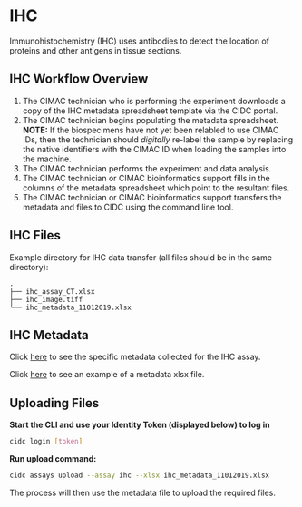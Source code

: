 # IHC
Immunohistochemistry (IHC) uses antibodies to detect the location of proteins and other antigens in tissue sections.

## IHC Workflow Overview
1. The CIMAC technician who is performing the experiment downloads a copy of the IHC metadata spreadsheet template via the CIDC portal.
2. The CIMAC technician begins populating the metadata spreadsheet. **NOTE:** If the biospecimens have not yet been relabled to use CIMAC IDs, then the technician should *digitally* re-label the sample by replacing the native identifiers with the CIMAC ID when loading the samples into the machine.
3. The CIMAC technician performs the experiment and data analysis.
4. The CIMAC technician or CIMAC bioinformatics support fills in the columns of the metadata spreadsheet which point to the resultant files.
5. The CIMAC technician or CIMAC bioinformatics support transfers the metadata and files to CIDC using the command line tool.


## IHC Files

Example directory for IHC data transfer (all files should be in the same directory):
```
.
├── ihc_assay_CT.xlsx
├── ihc_image.tiff
└── ihc_metadata_11012019.xlsx
```

## IHC Metadata

Click [here](https://cimac-cidc.github.io/cidc-schemas/docs/templates.metadata.ihc_template.html) to see the specific metadata collected for the IHC assay.

Click [here](https://github.com/CIMAC-CIDC/cidc-schemas/raw/master/template_examples/ihc_template.xlsx) to see an example of a metadata xlsx file.


## Uploading Files

**Start the CLI and use your Identity Token (displayed below) to log in**
```bash
cidc login [token]
```

**Run upload command:**
```bash
cidc assays upload --assay ihc --xlsx ihc_metadata_11012019.xlsx
```

The process will then use the metadata file to upload the required files.
